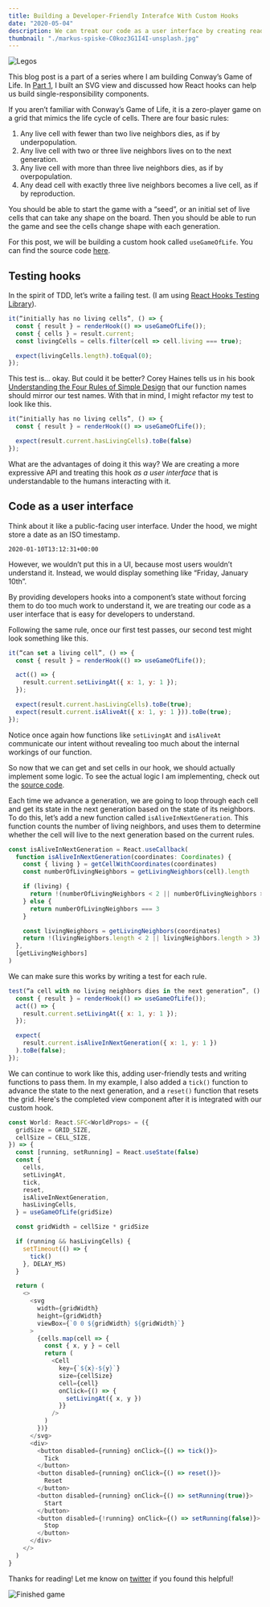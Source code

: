 ```yaml
---
title: Building a Developer-Friendly Interafce With Custom Hooks
date: "2020-05-04"
description: We can treat our code as a user interface by creating readable hooks and tests. Here is some advice for using custom hooks to be a little kinder to yourself or your teammates.
thumbnail: "./markus-spiske-C0koz3G1I4I-unsplash.jpg"
---
```


![Legos](./markus-spiske-C0koz3G1I4I-unsplash.jpg)

This blog post is a part of a series where I am building Conway’s Game of Life. In [Part 1](/using-react-hooks-to-build-single-responsibility-components), I built an SVG view and discussed how React hooks can help us build single-responsibility components.

If you aren’t familiar with Conway’s Game of Life, it is a zero-player game on a grid that mimics the life cycle of cells. There are four basic rules:

1. Any live cell with fewer than two live neighbors dies, as if by underpopulation.
2. Any live cell with two or three live neighbors lives on to the next generation.
3. Any live cell with more than three live neighbors dies, as if by overpopulation.
4. Any dead cell with exactly three live neighbors becomes a live cell, as if by reproduction.

You should be able to start the game with a “seed”, or an initial set of live cells that can take any shape on the board. Then you should be able to run the game and see the cells change shape with each generation.

For this post, we will be building a custom hook called `useGameOfLife`. You can find the source code [here](https://github.com/beccanelson/react-game-of-life/blob/master/src/hooks/useGameOfLife.ts).

## Testing hooks

In the spirit of TDD, let’s write a failing test. (I am using [React Hooks Testing Library](https://github.com/testing-library/react-hooks-testing-library)).

```js
it(“initially has no living cells”, () => {
  const { result } = renderHook(() => useGameOfLife());
  const { cells } = result.current;
  const livingCells = cells.filter(cell => cell.living === true);

  expect(livingCells.length).toEqual(0);
});
```

This test is… okay. But could it be better? Corey Haines tells us in his book [Understanding the Four Rules of Simple Design](https://leanpub.com/4rulesofsimpledesign) that our function names should mirror our test names. With that in mind, I might refactor my test to look like this.

```js
it(“initially has no living cells”, () => {
  const { result } = renderHook(() => useGameOfLife());

  expect(result.current.hasLivingCells).toBe(false)
});
```

What are the advantages of doing it this way? We are creating a more expressive API and treating this hook _as a user interface_ that is understandable to the humans interacting with it.

## Code as a user interface

Think about it like a public-facing user interface. Under the hood, we might store a date as an ISO timestamp.

```
2020-01-10T13:12:31+00:00
```

However, we wouldn’t put this in a UI, because most users wouldn’t understand it. Instead, we would display something like “Friday, January 10th”.

By providing developers hooks into a component’s state without forcing them to do too much work to understand it, we are treating our code as a user interface that is easy for developers to understand.

Following the same rule, once our first test passes, our second test might look something like this.

```js
it(“can set a living cell”, () => {
  const { result } = renderHook(() => useGameOfLife());

  act(() => {
    result.current.setLivingAt({ x: 1, y: 1 });
  });

  expect(result.current.hasLivingCells).toBe(true);
  expect(result.current.isAliveAt({ x: 1, y: 1 })).toBe(true);
});
```

Notice once again how functions like `setLivingAt` and `isAliveAt` communicate our intent without revealing too much about the internal workings of our function.

So now that we can get and set cells in our hook, we should actually implement some logic. To see the actual logic I am implementing, check out the [source code](https://github.com/beccanelson/react-game-of-life/blob/master/src/hooks/useGameOfLife.ts).

Each time we advance a generation, we are going to loop through each cell and get its state in the next generation based on the state of its neighbors. To do this, let’s add a new function called `isAliveInNextGeneration`. This function counts the number of living neighbors, and uses them to determine whether the cell will live to the next generation based on the current rules.

```js
const isAliveInNextGeneration = React.useCallback(
  function isAliveInNextGeneration(coordinates: Coordinates) {
    const { living } = getCellWithCoordinates(coordinates)
    const numberOfLivingNeighbors = getLivingNeighbors(cell).length

    if (living) {
      return !(numberOfLivingNeighbors < 2 || numberOfLivingNeighbors > 3)
    } else {
      return numberOfLivingNeighbors === 3
    }

    const livingNeighbors = getLivingNeighbors(coordinates)
    return !(livingNeighbors.length < 2 || livingNeighbors.length > 3)
  },
  [getLivingNeighbors]
)
```

We can make sure this works by writing a test for each rule.

```js
test(“a cell with no living neighbors dies in the next generation”, () => {
  const { result } = renderHook(() => useGameOfLife());
  act(() => {
    result.current.setLivingAt({ x: 1, y: 1 });
  });

  expect(
    result.current.isAliveInNextGeneration({ x: 1, y: 1 })
  ).toBe(false);
});
```

We can continue to work like this, adding user-friendly tests and writing functions to pass them. In my example, I also added a `tick()` function to advance the state to the next generation, and a `reset()` function that resets the grid. Here's the completed view component after it is integrated with our custom hook.

```js
const World: React.SFC<WorldProps> = ({
  gridSize = GRID_SIZE,
  cellSize = CELL_SIZE,
}) => {
  const [running, setRunning] = React.useState(false)
  const {
    cells,
    setLivingAt,
    tick,
    reset,
    isAliveInNextGeneration,
    hasLivingCells,
  } = useGameOfLife(gridSize)

  const gridWidth = cellSize * gridSize

  if (running && hasLivingCells) {
    setTimeout(() => {
      tick()
    }, DELAY_MS)
  }

  return (
    <>
      <svg
        width={gridWidth}
        height={gridWidth}
        viewBox={`0 0 ${gridWidth} ${gridWidth}`}
      >
        {cells.map(cell => {
          const { x, y } = cell
          return (
            <Cell
              key={`${x}-${y}`}
              size={cellSize}
              cell={cell}
              onClick={() => {
                setLivingAt({ x, y })
              }}
            />
          )
        })}
      </svg>
      <div>
        <button disabled={running} onClick={() => tick()}>
          Tick
        </button>
        <button disabled={running} onClick={() => reset()}>
          Reset
        </button>
        <button disabled={running} onClick={() => setRunning(true)}>
          Start
        </button>
        <button disabled={!running} onClick={() => setRunning(false)}>
          Stop
        </button>
      </div>
    </>
  )
}
```

Thanks for reading! Let me know on [twitter](https://twitter.com/beccaliz) if you found this helpful!

![Finished game](./finished.gif)
